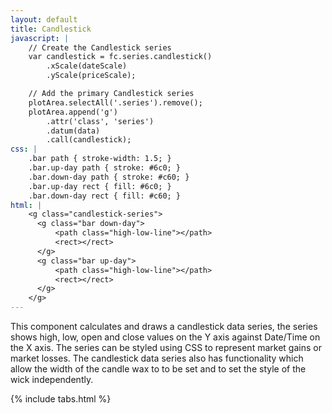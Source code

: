 ```yaml
---
layout: default
title: Candlestick
javascript: |
	// Create the Candlestick series
	var candlestick = fc.series.candlestick()
		.xScale(dateScale)
		.yScale(priceScale);

	// Add the primary Candlestick series
	plotArea.selectAll('.series').remove();
	plotArea.append('g')
		.attr('class', 'series')
		.datum(data)
		.call(candlestick);
css: |
	.bar path { stroke-width: 1.5; }
	.bar.up-day path { stroke: #6c0; }
	.bar.down-day path { stroke: #c60; }
	.bar.up-day rect { fill: #6c0; }
	.bar.down-day rect { fill: #c60; }
html: |
	<g class="candlestick-series">
	  <g class="bar down-day">
	      <path class="high-low-line"></path>
	      <rect></rect>
	  </g>
	  <g class="bar up-day">
	      <path class="high-low-line"></path>
	      <rect></rect>
	  </g>
	</g>
---
```


This component calculates and draws a candlestick data series, the series shows high, low, open and close values on the Y axis against Date/Time on the X axis. The series can be styled using CSS to represent market gains or market losses. The candlestick data series also has functionality which allow the width of the candle wax to to be set and to set the style of the wick independently.

<div id="example_candlestick"> </div>

<script type="text/javascript">
	// Mock data generation (mu, sigma, startingPrice, intraDaySteps, filter)
	var chart = createPlotArea('#example_candlestick');

	// Create the Candlestick series
	var candlestick = fc.series.candlestick()
		.xScale(chart.dateScale)
		.yScale(chart.priceScale);

	// Add the primary Candlestick series
	chart.plotArea.selectAll('.series').remove();
	chart.plotArea.append('g')
		.attr('class', 'series')
		.datum(dataSeries1)
		.call(candlestick);
</script>

{% include tabs.html %}

